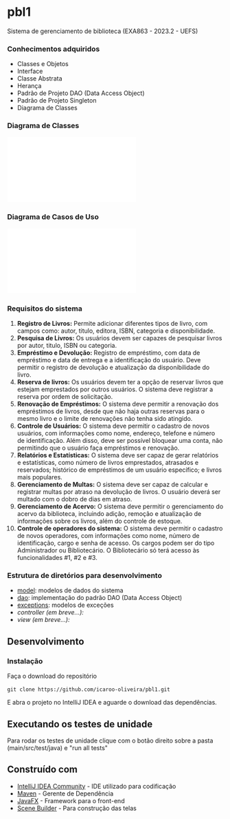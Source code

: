 # pbl1
 Sistema de gerenciamento de biblioteca (EXA863 - 2023.2 - UEFS)

### Conhecimentos adquiridos

- Classes e Objetos
- Interface
- Classe Abstrata
- Herança
- Padrão de Projeto DAO (Data Access Object)
- Padrão de Projeto Singleton
- Diagrama de Classes

### Diagrama de Classes

![Diagrama de Classe](/doc/Diagrama_de_classes.pdf)

### Diagrama de Casos de Uso
![Diagrama de Casos de Uso](/doc/casos_de_usos.pdf)

### Requisitos do sistema
1. **Registro de Livros:** Permite adicionar diferentes tipos de livro, com campos como: autor, titulo, editora, ISBN, categoria e disponibilidade.
2. **Pesquisa de Livros:** Os usuários devem ser capazes de pesquisar livros por autor, titulo, ISBN ou categoria.
3. **Empréstimo e Devolução:** Registro de empréstimo, com data de empréstimo e data de entrega e a identificação do usuário. Deve permitir o registro de devolução e atualização da disponibilidade do livro.
4. **Reserva de livros:** Os usuários devem ter a opção de reservar livros que estejam emprestados por outros usuários. O sistema deve registrar a reserva por ordem de solicitação.
5. **Renovação de Empréstimos:** O sistema deve permitir a renovação dos empréstimos de livros, desde que não haja outras reservas para o mesmo livro e o limite de renovações não tenha sido atingido.
6. **Controle de Usuários:** O sistema deve permitir o cadastro de novos usuários, com informações como nome, endereço, telefone e número de identificação. Além disso, deve ser possível bloquear uma conta, não permitindo que o usuário faça empréstimos e renovação.
7. **Relatórios e Estatísticas:** O sistema deve ser capaz de gerar relatórios e estatísticas, como número de livros emprestados, atrasados e reservados; histórico de empréstimos de um usuário específico; e livros mais populares.
8. **Gerenciamento de Multas:** O sistema deve ser capaz de calcular e registrar multas por atraso na devolução de livros. O usuário deverá ser multado com o dobro de dias em atraso.
9. **Gerenciamento de Acervo:** O sistema deve permitir o gerenciamento do acervo da biblioteca, incluindo adição, remoção e atualização de informações sobre os livros, além do controle de estoque.
10. **Controle de operadores do sistema:** O sistema deve permitir o cadastro de novos operadores, com informações como nome, número de identificação, cargo e senha de acesso. Os cargos podem ser do tipo Administrador ou Bibliotecário. O Bibliotecário só terá acesso às funcionalidades #1, #2 e #3.

### Estrutura de diretórios para desenvolvimento
- [model](main/src/main/java/org/biblioteca/Model): modelos de dados do sistema
- [dao](main/src/main/java/org/biblioteca/dao): implementação do padrão DAO (Data Access Object)
- [exceptions](main/src/main/java/org/biblioteca/excepctions): modelos de exceções
- *controller (em breve...):*
- *view (em breve...):*
## Desenvolvimento

### Instalação

Faça o download do repositório

```
git clone https://github.com/icaroo-oliveira/pbl1.git
```

E abra o projeto no IntelliJ IDEA e aguarde o download das dependências.

## Executando os testes de unidade

Para rodar os testes de unidade clique com o botão direito sobre a pasta (main/src/test/java) e "run all tests"

## Construído com

* [IntelliJ IDEA Community](https://www.jetbrains.com/idea/download/) - IDE utilizado para codificação
* [Maven](https://maven.apache.org/) - Gerente de Dependência
* [JavaFX](https://openjfx.io/) - Framework para o front-end
* [Scene Builder](https://gluonhq.com/products/scene-builder/) - Para construção das telas
